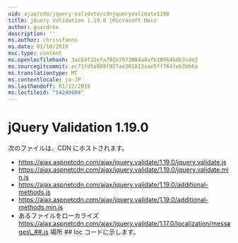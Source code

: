 ```yaml
---
uid: ajax/cdn/jquery-validate/cdnjqueryvalidate1190
title: jQuery Validation 1.19.0 |Microsoft Docs
author: guardrex
description: ''
ms.author: chrissfanos
ms.date: 01/10/2019
msc.type: content
ms.openlocfilehash: 3ac64f22efa792e7973004a4afb18964bdb3cde2
ms.sourcegitcommit: ec71fd5a988f927ae301813aae5ff764feb3bb6a
ms.translationtype: MT
ms.contentlocale: ja-JP
ms.lasthandoff: 01/12/2019
ms.locfileid: "54249604"
---
```

<a name="jquery-validation-1190"></a>jQuery Validation 1.19.0
====================
次のファイルは、CDN にホストされます。

- https://ajax.aspnetcdn.com/ajax/jquery.validate/1.19.0/jquery.validate.js
- https://ajax.aspnetcdn.com/ajax/jquery.validate/1.19.0/jquery.validate.min.js
- https://ajax.aspnetcdn.com/ajax/jquery.validate/1.19.0/additional-methods.js
- https://ajax.aspnetcdn.com/ajax/jquery.validate/1.19.0/additional-methods.min.js
- あるファイルをローカライズ https://ajax.aspnetcdn.com/ajax/jquery.validate/1.17.0/localization/messages\_##.js 場所 ## loc コードに示します。
